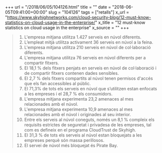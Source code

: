 +++
url = "/2018/06/05/104126.html"
title = ""
date = "2018-06-05T09:41:00+00:00"
slug = "104126"
tags = ["retalls"]
x_url = "https://www.skyhighnetworks.com/cloud-security-blog/12-must-know-statistics-on-cloud-usage-in-the-enterprise/"
x_title = "12 must-know statistics on cloud usage in the enterprise"
x_source = ""
+++


> 1. L'empresa mitjana utilitza 1.427 serveis en núvol diferents.
> 2. L’empleat mitjà utilitza activament 36 serveis en núvol a la feina.
> 3. L'empresa mitjana utilitza 210 serveis en núvol de col·laboració diferents.
> 4. L'empresa mitjana utilitza 76 serveis en núvol diferents per a compartir fitxers.
> 5. El 18,1 % dels fitxers penjats en serveis en núvol de col·laboració i de compartir fitxers contenen dades sensibles.
> 6. El 2,7 % dels fitxers compartits al núvol tenen permisos d'accés que els fan accessibles al públic.
> 7. El 71,3% de tots els serveis en núvol que s’utilitzen estan enfocats a les empreses i el 28,7 % els consumidors.
> 8. L'empresa mitjana experimenta 23,2 amenaces al mes relacionades amb el núvol.
> 9. L'empresa mitjana experimenta 10,9 amenaces al mes relacionades amb el núvol i originades al seu interior.
> 10. Entre els serveis al núvol coneguts, només un 8,1 % compleix els requisits estrictes de seguretat i privadesa de les empreses, tal com es defineix en el programa CloudTrust de Skyhigh.
> 11. El 31,3 % de tots els serveis al núvol estan bloquejats a les empreses perquè són massa perillosos.
> 12. El servei de núvol més bloquejat és Pirate Bay.
